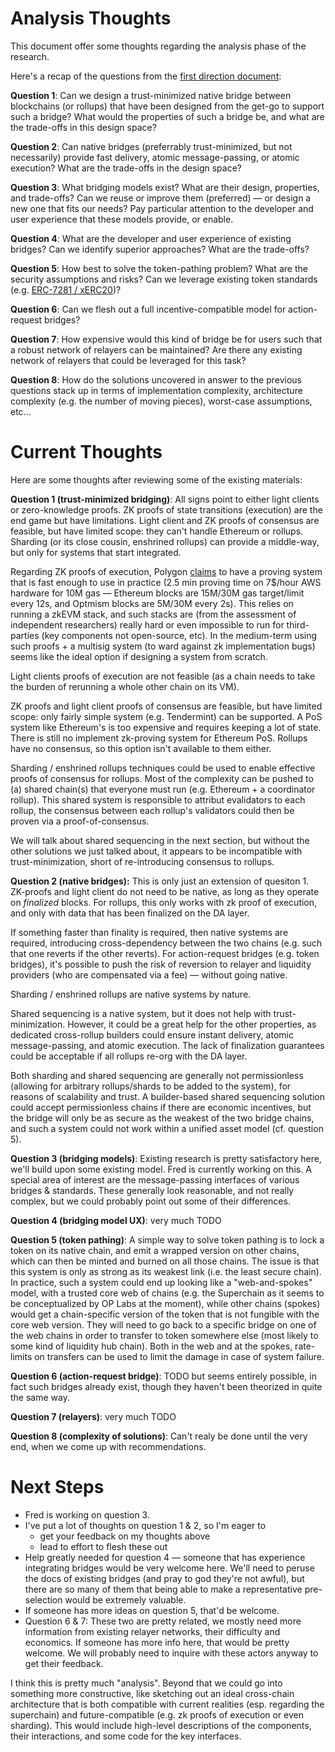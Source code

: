 # Analysis Thoughts

This document offer some thoughts regarding the analysis phase of the research.

Here's a recap of the questions from the [first direction document](direction.md):

**Question 1**: Can we design a trust-minimized native bridge between blockchains (or rollups) that have
been designed from the get-go to support such a bridge? What would the properties of such a bridge
be, and what are the trade-offs in this design space?

**Question 2**: Can native bridges (preferrably trust-minimized, but not necessarily) provide fast
delivery, atomic message-passing, or atomic execution? What are the trade-offs in the design space?

**Question 3**: What bridging models exist? What are their design, properties, and trade-offs? Can
we reuse or improve them (preferred) — or design a new one that fits our needs? Pay particular
attention to the developer and user experience that these models provide, or enable.

**Question 4**: What are the developer and user experience of existing bridges? Can we identify
superior approaches? What are the trade-offs?

**Question 5**: How best to solve the token-pathing problem? What are the security assumptions and
risks? Can we leverage existing token standards (e.g. [ERC-7281 /
xERC20](https://github.com/ethereum/EIPs/pull/7281))?

**Question 6**: Can we flesh out a full incentive-compatible model for action-request bridges?

**Question 7**: How expensive would this kind of bridge be for users such that a robust network of
relayers can be maintained? Are there any existing network of relayers that could be leveraged for
this task?

**Question 8**: How do the solutions uncovered in answer to the previous questions stack up in terms
of implementation complexity, architecture complexity (e.g. the number of moving pieces), worst-case
assumptions, etc...

# Current Thoughts

Here are some thoughts after reviewing some of the existing materials:

**Question 1 (trust-minimized bridging)**: All signs point to either light clients or zero-knowledge
proofs. ZK proofs of state transitions (execution) are the end game but have limitations. Light
client and ZK proofs of consensus are feasible, but have limited scope: they can't handle Ethereum
or rollups. Sharding (or its close cousin, enshrined rollups) can provide a middle-way, but only for
systems that start integrated.

Regarding ZK proofs of execution, Polygon
[claims](https://twitter.com/jbaylina/status/1603144831978831872?t=QyGfOu3Htsc_42c8pw5Szw) to have a
proving system that is fast enough to use in practice (2.5 min proving time on 7$/hour AWS hardware
for 10M gas — Ethereum blocks are 15M/30M gas target/limit every 12s, and Optmism blocks are 5M/30M
every 2s). This relies on running a zkEVM stack, and such stacks are (from the assessment of
independent researchers) really hard or even impossible to run for third-parties (key components not
open-source, etc). In the medium-term using such proofs + a multisig system (to ward against zk
implementation bugs) seems like the ideal option if designing a system from scratch.

Light clients proofs of execution are not feasible (as a chain needs to take the burden of rerunning
a whole other chain on its VM).

ZK proofs and light client proofs of consensus are feasible, but have limited scope: only fairly
simple system (e.g. Tendermint) can be supported. A PoS system like Ethereum's is too expensive and
requires keeping a lot of state. There is still no implement zk-proving system for Ethereum PoS.
Rollups have no consensus, so this option isn't available to them either.

Sharding / enshrined rollups techniques could be used to enable effective proofs of consensus for
rollups. Most of the complexity can be pushed to (a) shared chain(s) that everyone must run (e.g.
Ethereum + a coordinator rollup). This shared system is responsible to attribut evalidators to each
rollup, the consensus between each rollup's validators could then be proven via a
proof-of-consensus.

We will talk about shared sequencing in the next section, but without the other solutions we just
talked about, it appears to be incompatible with trust-minimization, short of re-introducing
consensus to rollups.

**Question 2 (native bridges):** This is only just an extension of quesiton 1. ZK-proofs and light
client do not need to be native, as long as they operate on *finalized* blocks. For rollups, this
only works with zk proof of execution, and only with data that has been finalized on the DA layer.

If something faster than finality is required, then native systems are required, introducing
cross-dependency between the two chains (e.g. such that one reverts if the other reverts). For
action-request bridges (e.g. token bridges), it's possible to push the risk of reversion to relayer
and liquidity providers (who are compensated via a fee) — without going native.

Sharding / enshrined rollups are native systems by nature.

Shared sequencing is a native system, but it does not help with trust-minimization. However, it
could be a great help for the other properties, as dedicated cross-rollup builders could ensure
instant delivery, atomic message-passing, and atomic execution. The lack of finalization guarantees
could be acceptable if all rollups re-org with the DA layer.

Both sharding and shared sequencing are generally not permissionless (allowing for arbitrary
rollups/shards to be added to the system), for reasons of scalability and trust. A builder-based
shared sequencing solution could accept permissionless chains if there are economic incentives, but
the bridge will only be as secure as the weakest of the two bridge chains, and such a system could
not work within a unified asset model (cf. question 5).

**Question 3 (bridging models)**: Existing research is pretty satisfactory here, we'll build upon
some existing model. Fred is currently working on this. A special area of interest are the
message-passing interfaces of various bridges & standards. These generally look reasonable, and not
really complex, but we could probably point out some of their differences.

**Question 4 (bridging model UX)**: very much TODO

**Question 5 (token pathing)**: A simple way to solve token pathing is to lock a token on its native
chain, and emit a wrapped version on other chains, which can then be minted and burned on all those
chains. The issue is that this system is only as strong as its weakest link (i.e. the least secure
chain). In practice, such a system could end up looking like a "web-and-spokes" model, with a
trusted core web of chains (e.g. the Superchain as it seems to be conceptualized by OP Labs at the
moment), while other chains (spokes) would get a chain-specific version of the token that is not
fungible with the core web version. They will need to go back to a specific bridge on one of the web
chains in order to transfer to token somewhere else (most likely to some kind of liquidity hub
chain). Both in the web and at the spokes, rate-limits on transfers can be used to limit the damage
in case of system failure.

**Question 6 (action-request bridge)**: TODO but seems entirely possible, in fact such bridges
already exist, though they haven't been theorized in quite the same way.

**Question 7 (relayers)**: very much TODO

**Question 8 (complexity of solutions)**: Can't realy be done until the very end, when we come up
with recommendations.

# Next Steps

- Fred is working on question 3.
- I've put a lot of thoughts on question 1 & 2, so I'm eager to
  - get your feedback on my thoughts above
  - lead to effort to flesh these out
- Help greatly needed for question 4 — someone that has experience integrating bridges would be very
  welcome here. We'll need to peruse the docs of existing bridges (and pray to god they're not awful),
  but there are so many of them that being able to make a representative pre-selection would be
  extremely valuable.
- If someone has more ideas on question 5, that'd be welcome.
- Question 6 & 7: These two are pretty related, we mostly need more information from existing
  relayer networks, their difficulty and economics. If someone has more info here, that would be
  pretty welcome. We will probably need to inquire with these actors anyway to get their feedback.

I think this is pretty much "analysis". Beyond that we could go into something more constructive,
like sketching out an ideal cross-chain architecture that is both compatible with current realities
(esp. regarding the superchain) and future-compatible (e.g. zk proofs of execution or even
sharding). This would include high-level descriptions of the components, their interactions, and
some code for the key interfaces.
